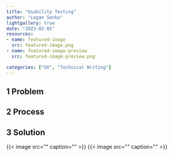 ```yaml
---
title: "Usability Testing"
author: "Logan Senko"
lightgallery: true
date: "2023-02-05"
resources:
- name: featured-image
  src: featured-image.png
- name: featured-image-preview
  src: featured-image-preview.png

categories: ["UX", "Technical Writing"]
---
```

## 1 Problem

## 2 Process

## 3 Solution
{{< image src="" caption="" >}}
{{< image src="" caption="" >}}
